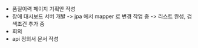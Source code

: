 - 품질이력 페이지 기획안 작성
- 장애 대시보드 서버 개발
  -> jpa 에서 mapper 로 변경 작업 중
  -> 리스트 완성, 검색조건 추가 중
- 회의 
- api 정의서 문서 작성 
